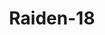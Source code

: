 --- 
title: "Raiden-18"
publishdate: "2019-1-26T16:48:46+02:00"
src: "https://365manga.net/manga/raiden-18"
image: "https://data.365manga.net/images/thumbnails/30732-raiden-18.jpg"
description: " [From Anime-Source]: Taking a break from her popular, brilliant, Fullmetal Alchemist; Arakawa-sensei drew up a one-chapter humorous Shounen story about a Frankenstein tournament, for mangazine GX to commerate their 5th year anniversary."
---